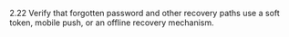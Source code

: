 2.22 Verify that forgotten password and other recovery paths use a soft token, mobile push, or an offline recovery mechanism.